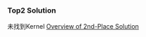 ### Top2 Solution

未找到Kernel
<a href='https://www.kaggle.com/c/quora-question-pairs/discussion/34310#190220'>Overview of 2nd-Place Solution</a>
